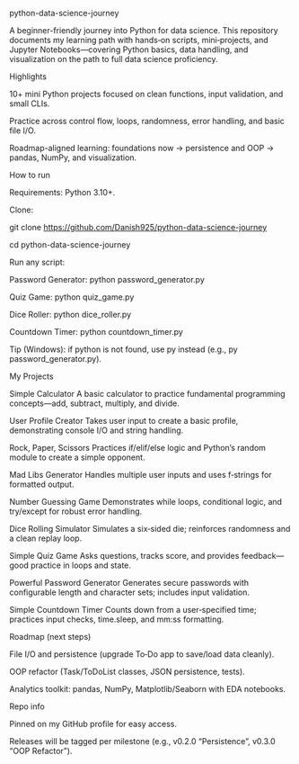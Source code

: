 python-data-science-journey

A beginner-friendly journey into Python for data science. This repository documents my learning path with hands‑on scripts, mini‑projects, and Jupyter Notebooks—covering Python basics, data handling, and visualization on the path to full data science proficiency.

Highlights

10+ mini Python projects focused on clean functions, input validation, and small CLIs.

Practice across control flow, loops, randomness, error handling, and basic file I/O.

Roadmap-aligned learning: foundations now → persistence and OOP → pandas, NumPy, and visualization.

How to run

Requirements: Python 3.10+.

Clone:

git clone https://github.com/Danish925/python-data-science-journey

cd python-data-science-journey

Run any script:

Password Generator: python password_generator.py

Quiz Game: python quiz_game.py

Dice Roller: python dice_roller.py

Countdown Timer: python countdown_timer.py

Tip (Windows): if python is not found, use py instead (e.g., py password_generator.py).

My Projects

Simple Calculator
A basic calculator to practice fundamental programming concepts—add, subtract, multiply, and divide.

User Profile Creator
Takes user input to create a basic profile, demonstrating console I/O and string handling.

Rock, Paper, Scissors
Practices if/elif/else logic and Python’s random module to create a simple opponent.

Mad Libs Generator
Handles multiple user inputs and uses f‑strings for formatted output.

Number Guessing Game
Demonstrates while loops, conditional logic, and try/except for robust error handling.

Dice Rolling Simulator
Simulates a six‑sided die; reinforces randomness and a clean replay loop.

Simple Quiz Game
Asks questions, tracks score, and provides feedback—good practice in loops and state.

Powerful Password Generator
Generates secure passwords with configurable length and character sets; includes input validation.

Simple Countdown Timer
Counts down from a user‑specified time; practices input checks, time.sleep, and mm:ss formatting.

Roadmap (next steps)

File I/O and persistence (upgrade To‑Do app to save/load data cleanly).

OOP refactor (Task/ToDoList classes, JSON persistence, tests).

Analytics toolkit: pandas, NumPy, Matplotlib/Seaborn with EDA notebooks.

Repo info

Pinned on my GitHub profile for easy access.

Releases will be tagged per milestone (e.g., v0.2.0 “Persistence”, v0.3.0 “OOP Refactor”).


